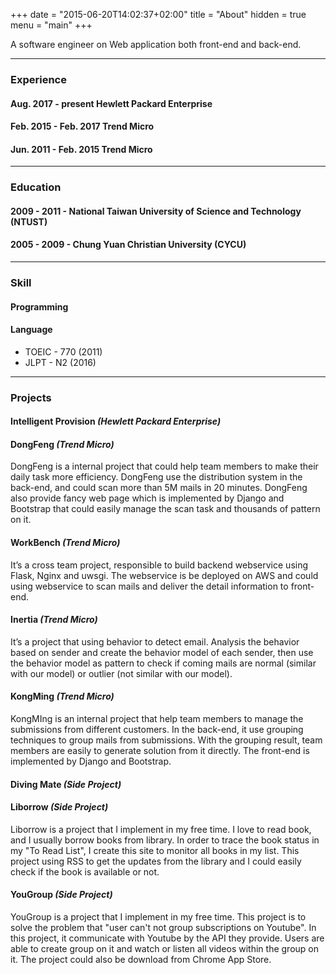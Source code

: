 +++
date = "2015-06-20T14:02:37+02:00"
title = "About"
hidden = true
menu = "main"
+++

A software engineer on Web application both front-end and back-end. 
***
### Experience
#### Aug. 2017 - present Hewlett Packard Enterprise
#### Feb. 2015 - Feb. 2017 Trend Micro
#### Jun. 2011 - Feb. 2015 Trend Micro

***
### Education
#### 2009 - 2011 - National Taiwan University of Science and Technology (NTUST)
#### 2005 - 2009 - Chung Yuan Christian University (CYCU)
***
### Skill
#### Programming

#### Language

- TOEIC - 770 (2011)
- JLPT - N2 (2016)

***
### Projects
#### Intelligent Provision *(Hewlett Packard Enterprise)*
#### DongFeng *(Trend Micro)*
DongFeng is a internal project that could help team members to make their daily task more efficiency. DongFeng use the distribution system in the back-end, and could scan more than 5M mails in 20 minutes. DongFeng also provide fancy web page which is implemented by Django and Bootstrap that could easily manage the scan task and thousands of pattern on it.

#### WorkBench *(Trend Micro)*
It’s a cross team project, responsible to build backend webservice using Flask, Nginx and uwsgi. The webservice is be deployed on AWS and could using webservice to scan mails and deliver the detail information to front-end.

#### Inertia *(Trend Micro)*
It’s a project that using behavior to detect email. Analysis the behavior based on sender and create the behavior model of each sender, then use the behavior model as pattern to check if coming mails are normal (similar with our model) or outlier (not similar with our model).

#### KongMing *(Trend Micro)*
KongMIng is an internal project that help team members to manage the submissions from different customers. In the back-end, it use grouping techniques to group mails from submissions. With the grouping result, team members are easily to generate solution from it directly. The front-end is implemented by Django and Bootstrap.

#### Diving Mate *(Side Project)*

#### Liborrow *(Side Project)*
Liborrow is a project that I implement in my free time. I love to read book, and I usually borrow books from library. In order to trace the book status in my "To Read List", I create this site to monitor all books in my list. This project using RSS to get the updates from the library and I could easily check if the book is available or not.

#### YouGroup *(Side Project)*
YouGroup is a project that I implement in my free time. This project is to solve the problem that "user can't not group subscriptions on Youtube". In this project, it communicate with Youtube by the API they provide. Users are able to create group on it and watch or listen all videos within the group on it. The project could also be download from Chrome App Store.
